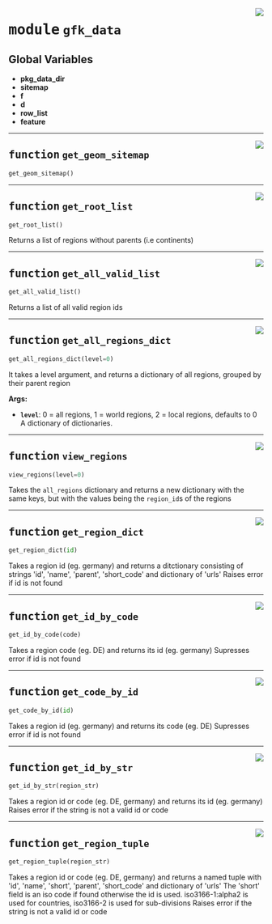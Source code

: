 <!-- markdownlint-disable -->

<a href="https://github.com/pypsa-meets-earth/earth-osm/blob/main/earth_osm/gfk_data.py#L0"><img align="right" style="float:right;" src="https://img.shields.io/badge/-source-cccccc?style=flat-square"></a>

# <kbd>module</kbd> `gfk_data`




**Global Variables**
---------------
- **pkg_data_dir**
- **sitemap**
- **f**
- **d**
- **row_list**
- **feature**

---

<a href="https://github.com/pypsa-meets-earth/earth-osm/blob/main/earth_osm/gfk_data.py#L40"><img align="right" style="float:right;" src="https://img.shields.io/badge/-source-cccccc?style=flat-square"></a>

## <kbd>function</kbd> `get_geom_sitemap`

```python
get_geom_sitemap()
```






---

<a href="https://github.com/pypsa-meets-earth/earth-osm/blob/main/earth_osm/gfk_data.py#L45"><img align="right" style="float:right;" src="https://img.shields.io/badge/-source-cccccc?style=flat-square"></a>

## <kbd>function</kbd> `get_root_list`

```python
get_root_list()
```

Returns a list of regions without parents (i.e continents) 


---

<a href="https://github.com/pypsa-meets-earth/earth-osm/blob/main/earth_osm/gfk_data.py#L51"><img align="right" style="float:right;" src="https://img.shields.io/badge/-source-cccccc?style=flat-square"></a>

## <kbd>function</kbd> `get_all_valid_list`

```python
get_all_valid_list()
```

Returns a list of all valid region ids 


---

<a href="https://github.com/pypsa-meets-earth/earth-osm/blob/main/earth_osm/gfk_data.py#L57"><img align="right" style="float:right;" src="https://img.shields.io/badge/-source-cccccc?style=flat-square"></a>

## <kbd>function</kbd> `get_all_regions_dict`

```python
get_all_regions_dict(level=0)
```

It takes a level argument, and returns a dictionary of all regions, grouped by their parent region 



**Args:**
 
 - <b>`level`</b>:  0 = all regions, 1 = world regions, 2 = local regions, defaults to 0 A dictionary of dictionaries. 


---

<a href="https://github.com/pypsa-meets-earth/earth-osm/blob/main/earth_osm/gfk_data.py#L84"><img align="right" style="float:right;" src="https://img.shields.io/badge/-source-cccccc?style=flat-square"></a>

## <kbd>function</kbd> `view_regions`

```python
view_regions(level=0)
```

Takes the `all_regions` dictionary and returns a new dictionary with the same keys, but with the values being the `region_id`s of the regions 


---

<a href="https://github.com/pypsa-meets-earth/earth-osm/blob/main/earth_osm/gfk_data.py#L98"><img align="right" style="float:right;" src="https://img.shields.io/badge/-source-cccccc?style=flat-square"></a>

## <kbd>function</kbd> `get_region_dict`

```python
get_region_dict(id)
```

Takes a region id (eg. germany) and returns a ditctionary consisting of strings 'id', 'name', 'parent', 'short_code' and dictionary of 'urls' Raises error if id is not found 


---

<a href="https://github.com/pypsa-meets-earth/earth-osm/blob/main/earth_osm/gfk_data.py#L107"><img align="right" style="float:right;" src="https://img.shields.io/badge/-source-cccccc?style=flat-square"></a>

## <kbd>function</kbd> `get_id_by_code`

```python
get_id_by_code(code)
```

Takes a region code (eg. DE) and returns its id (eg. germany) Supresses error if id is not found 


---

<a href="https://github.com/pypsa-meets-earth/earth-osm/blob/main/earth_osm/gfk_data.py#L118"><img align="right" style="float:right;" src="https://img.shields.io/badge/-source-cccccc?style=flat-square"></a>

## <kbd>function</kbd> `get_code_by_id`

```python
get_code_by_id(id)
```

Takes a region id (eg. germany) and returns its code (eg. DE) Supresses error if id is not found 


---

<a href="https://github.com/pypsa-meets-earth/earth-osm/blob/main/earth_osm/gfk_data.py#L132"><img align="right" style="float:right;" src="https://img.shields.io/badge/-source-cccccc?style=flat-square"></a>

## <kbd>function</kbd> `get_id_by_str`

```python
get_id_by_str(region_str)
```

Takes a region id or code (eg. DE, germany) and returns its id (eg. germany) Raises error if the string is not a valid id or code 


---

<a href="https://github.com/pypsa-meets-earth/earth-osm/blob/main/earth_osm/gfk_data.py#L151"><img align="right" style="float:right;" src="https://img.shields.io/badge/-source-cccccc?style=flat-square"></a>

## <kbd>function</kbd> `get_region_tuple`

```python
get_region_tuple(region_str)
```

Takes a region id or code (eg. DE, germany) and returns a named tuple with  'id', 'name', 'short', 'parent', 'short_code' and dictionary of 'urls' The 'short' field is an iso code if found otherwise the id is used. iso3166-1:alpha2 is used for countries, iso3166-2 is used for sub-divisions Raises error if the string is not a valid id or code 



